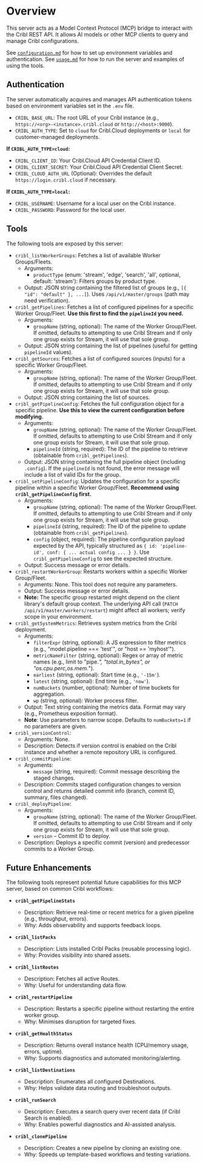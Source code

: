# Overview

This server acts as a Model Context Protocol (MCP) bridge to interact with the Cribl REST API.
It allows AI models or other MCP clients to query and manage Cribl configurations.

See [`configuration.md`](./configuration.md) for how to set up environment variables and authentication.
See [`usage.md`](./usage.md) for how to run the server and examples of using the tools.

## Authentication

The server automatically acquires and manages API authentication tokens based on environment variables set in the `.env` file.

*   `CRIBL_BASE_URL`: The root URL of your Cribl instance (e.g., `https://<org>-<instance>.cribl.cloud` or `http://<host>:9000`).
*   `CRIBL_AUTH_TYPE`: Set to `cloud` for Cribl.Cloud deployments or `local` for customer-managed deployments.

**If `CRIBL_AUTH_TYPE=cloud`:**
*   `CRIBL_CLIENT_ID`: Your Cribl.Cloud API Credential Client ID.
*   `CRIBL_CLIENT_SECRET`: Your Cribl.Cloud API Credential Client Secret.
*   `CRIBL_CLOUD_AUTH_URL` (Optional): Overrides the default `https://login.cribl.cloud` if necessary.

**If `CRIBL_AUTH_TYPE=local`:**
*   `CRIBL_USERNAME`: Username for a local user on the Cribl instance.
*   `CRIBL_PASSWORD`: Password for the local user.

## Tools

The following tools are exposed by this server:

*   `cribl_listWorkerGroups`: Fetches a list of available Worker Groups/Fleets.
    *   Arguments:
        *   `productType` (enum: 'stream', 'edge', 'search', 'all', optional, default: 'stream'): Filters groups by product type.
    *   Output: JSON string containing the filtered list of groups (e.g., `[{ "id": "default" }, ...]`). Uses `/api/v1/master/groups` (path may need verification).
*   `cribl_getPipelines`: Fetches a list of configured pipelines for a specific Worker Group/Fleet. **Use this first to find the `pipelineId` you need.**
    *   Arguments:
        *   `groupName` (string, optional): The name of the Worker Group/Fleet. If omitted, defaults to attempting to use Cribl Stream and if only one group exists for Stream, it will use that sole group.
    *   Output: JSON string containing the list of pipelines (useful for getting `pipelineId` values).
*   `cribl_getSources`: Fetches a list of configured sources (inputs) for a specific Worker Group/Fleet.
    *   Arguments:
        *   `groupName` (string, optional): The name of the Worker Group/Fleet. If omitted, defaults to attempting to use Cribl Stream and if only one group exists for Stream, it will use that sole group.
    *   Output: JSON string containing the list of sources.
*   `cribl_getPipelineConfig`: Fetches the full configuration object for a specific pipeline. **Use this to view the current configuration before modifying.**
    *   Arguments:
        *   `groupName` (string, optional): The name of the Worker Group/Fleet. If omitted, defaults to attempting to use Cribl Stream and if only one group exists for Stream, it will use that sole group.
        *   `pipelineId` (string, required): The ID of the pipeline to retrieve (obtainable from `cribl_getPipelines`).
    *   Output: JSON string containing the full pipeline object (including `.config`). If the `pipelineId` is not found, the error message will include a list of valid IDs for the group.
*   `cribl_setPipelineConfig`: Updates the configuration for a specific pipeline within a specific Worker Group/Fleet. **Recommend using `cribl_getPipelineConfig` first.**
    *   Arguments:
        *   `groupName` (string, optional): The name of the Worker Group/Fleet. If omitted, defaults to attempting to use Cribl Stream and if only one group exists for Stream, it will use that sole group.
        *   `pipelineId` (string, required): The ID of the pipeline to update (obtainable from `cribl_getPipelines`).
        *   `config` (object, required): The pipeline configuration payload expected by the API, typically structured as `{ id: 'pipeline-id', conf: { ... actual config ... } }`. Use `cribl_getPipelineConfig` to see the expected structure.
    *   Output: Success message or error details.
*   `cribl_restartWorkerGroup`: Restarts workers within a specific Worker Group/Fleet.
    *   Arguments: None. This tool does not require any parameters.
    *   Output: Success message or error details.
    *   **Note:** The specific group restarted might depend on the client library's default group context. The underlying API call (`PATCH /api/v1/master/workers/restart`) might affect all workers; verify scope in your environment.
*   `cribl_getSystemMetrics`: Retrieves system metrics from the Cribl deployment.
    *   Arguments:
        *   `filterExpr` (string, optional): A JS expression to filter metrics (e.g., "model.pipeline === 'test'", or "host == 'myhost'").
        *   `metricNameFilter` (string, optional): Regex or array of metric names (e.g., limit to "pipe.*", "total.in_bytes", or "os.cpu.perc,os.mem.*").
        *   `earliest` (string, optional): Start time (e.g., `'-15m'`).
        *   `latest` (string, optional): End time (e.g., `'now'`).
        *   `numBuckets` (number, optional): Number of time buckets for aggregation.
        *   `wp` (string, optional): Worker process filter.
    *   Output: Text string containing the metrics data. Format may vary (e.g., Prometheus exposition format).
    *   **Note**: Use parameters to narrow scope. Defaults to `numBuckets=1` if no parameters are given.
*   `cribl_versionControl`:
    *   Arguments: None.
    *   Description: Detects if version control is enabled on the Cribl instance and whether a remote repository URL is configured.
*   `cribl_commitPipeline`:
    *   Arguments:
        *   `message` (string, required): Commit message describing the staged changes.
    *   Description: Commits staged configuration changes to version control and returns detailed commit info (branch, commit ID, summary, files changed).
*   `cribl_deployPipeline`:
    *   Arguments:
        *   `groupName` (string, optional): The name of the Worker Group/Fleet. If omitted, defaults to attempting to use Cribl Stream and if only one group exists for Stream, it will use that sole group.
        *   `version` – Commit ID to deploy.
    *   Description: Deploys a specific commit (version) and predecessor commits to a Worker Group.

## Future Enhancements

The following tools represent potential future capabilities for this MCP server, based on common Cribl workflows:

*   **`cribl_getPipelineStats`**
    *   Description: Retrieve real-time or recent metrics for a given pipeline (e.g., throughput, errors).
    *   Why: Adds observability and supports feedback loops.

*   **`cribl_listPacks`**
    *   Description: Lists installed Cribl Packs (reusable processing logic).
    *   Why: Provides visibility into shared assets.

*   **`cribl_listRoutes`**
    *   Description: Fetches all active Routes.
    *   Why: Useful for understanding data flow.

*   **`cribl_restartPipeline`**
    *   Description: Restarts a specific pipeline without restarting the entire worker group.
    *   Why: Minimises disruption for targeted fixes.

*   **`cribl_getHealthStatus`**
    *   Description: Returns overall instance health (CPU/memory usage, errors, uptime).
    *   Why: Supports diagnostics and automated monitoring/alerting.

*   **`cribl_listDestinations`**
    *   Description: Enumerates all configured Destinations.
    *   Why: Helps validate data routing and troubleshoot outputs.

*   **`cribl_runSearch`**
    *   Description: Executes a search query over recent data (if Cribl Search is enabled).
    *   Why: Enables powerful diagnostics and AI-assisted analysis.

*   **`cribl_clonePipeline`**
    *   Description: Creates a new pipeline by cloning an existing one.
    *   Why: Speeds up template-based workflows and testing variations.
